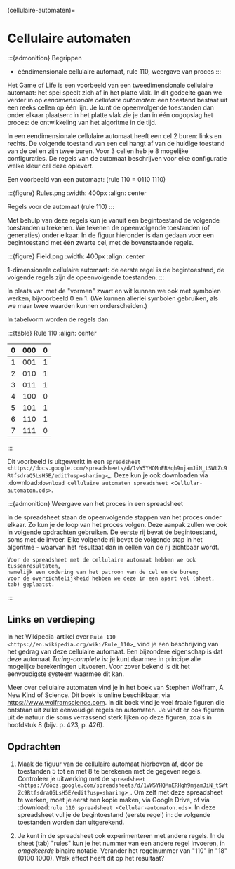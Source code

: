 (cellulaire-automaten)=
# Cellulaire automaten

:::{admonition} Begrippen

* ééndimensionale cellulaire automaat, rule 110, weergave van proces
:::

Het Game of Life is een voorbeeld van een tweedimensionale cellulaire automaat:
het spel speelt zich af in het platte vlak.
In dit gedeelte gaan we verder in op *eendimensionale cellulaire automaten*:
een toestand bestaat uit een reeks cellen op één lijn.
Je kunt de opeenvolgende toestanden dan onder elkaar plaatsen:
in het platte vlak zie je dan in één oogopslag het proces: de ontwikkeling van het algoritme in de tijd.

In een eendimensionale cellulaire automaat heeft een cel 2 buren: links en rechts.
De volgende toestand van een cel hangt af van de huidige toestand van de cel en zijn twee buren.
Voor 3 cellen heb je 8 mogelijke configuraties.
De regels van de automaat beschrijven voor elke configuratie welke kleur cel deze oplevert.

Een voorbeeld van een automaat: (rule 110 = 0110 1110)

:::{figure} Rules.png
:width: 400px
:align: center
  
Regels voor de automaat (rule 110)
:::

Met behulp van deze regels kun je vanuit een begintoestand de volgende toestanden uitrekenen.
We tekenen de opeenvolgende toestanden (of generaties) onder elkaar.
In de figuur hieronder is dan gedaan voor een begintoestand met één zwarte cel,
met de bovenstaande regels.

:::{figure} Field.png
:width: 400px
:align: center

1-dimensionele cellulaire automaat: de eerste regel is de begintoestand,
de volgende regels zijn de opeenvolgende toestanden.
:::

In plaats van met de "vormen" zwart en wit kunnen we ook met symbolen werken,
bijvoorbeeld 0 en 1.
(We kunnen allerlei symbolen gebruiken, als we maar twee waarden kunnen onderscheiden.)

In tabelvorm worden de regels dan:

:::{table} Rule 110
:align: center

| 0    | 000  | 0    |
| :--: | :--: | :--: |
| 1    | 001  | 1    |
| 2    | 010  | 1    |
| 3    | 011  | 1    |
| 4    | 100  | 0    |
| 5    | 101  | 1    |
| 6    | 110  | 1    |
| 7    | 111  | 0    |

:::

Dit voorbeeld is uitgewerkt in een `spreadsheet <https://docs.google.com/spreadsheets/d/1vW5YHQMnERHqh9mjamJiN_tSWtZc9RtfsdraQ5LsH5E/edit?usp=sharing>`_.
Deze kun je ook downloaden via :download:`download cellulaire automaten spreadsheet <Cellular-automaton.ods>`.

:::{admonition} Weergave van het proces in een spreadsheet

  In de spreadsheet staan de opeenvolgende stappen van het proces onder elkaar.
  Zo kun je de loop van het proces volgen.
  Deze aanpak zullen we ook in volgende opdrachten gebruiken.
  De eerste rij bevat de begintoestand, soms met de invoer.
  Elke volgende rij bevat de volgende stap in het algoritme - waarvan het resultaat dan in cellen van de rij zichtbaar wordt.

    Voor de spreadsheet met de cellulaire automaat hebben we ook tussenresultaten,
    namelijk een codering van het patroon van de cel en de buren;
    voor de overzichtelijkheid hebben we deze in een apart vel (sheet, tab) geplaatst.
:::

## Links en verdieping

In het Wikipedia-artikel over `Rule 110 <https://en.wikipedia.org/wiki/Rule_110>`_ vind je een beschrijving van het gedrag van deze cellulaire automaat.
Een bijzondere eigenschap is dat deze automaat *Turing-complete* is:
je kunt daarmee in principe alle mogelijke berekeningen uitvoeren.
Voor zover bekend is dit het eenvoudigste systeem waarmee dit kan.

Meer over cellulaire automaten vind je in het boek van Stephen Wolfram, A New Kind of Science.
Dit boek is online beschikbaar, via https://www.wolframscience.com.
In dit boek vind je veel fraaie figuren die ontstaan uit zulke eenvoudige regels en automaten.
Je vindt er ook figuren uit de natuur die soms verrassend sterk lijken op deze figuren,
zoals in hoofdstuk 8 (bijv. p. 423, p. 426).

## Opdrachten


1. Maak de figuur van de cellulaire automaat hierboven af,
   door de toestanden 5 tot en met 8 te berekenen met de gegeven regels.
   Controleer je uitwerking met de `spreadsheet <https://docs.google.com/spreadsheets/d/1vW5YHQMnERHqh9mjamJiN_tSWtZc9RtfsdraQ5LsH5E/edit?usp=sharing>`_.
   Om zelf met deze spreadsheet te werken, moet je eerst een kopie maken,
   via Google Drive, of via :download:`rule 110 spreadsheet <Cellular-automaton.ods>`.
   In deze spreadsheet vul je de begintoestand (eerste regel) in:
   de volgende toestanden worden dan uitgerekend.

2. Je kunt in de spreadsheet ook experimenteren met andere regels.
   In de sheet (tab) "rules" kun je het nummer van een andere regel invoeren,
   in *omgekeerde* binaire notatie.
   Verander het regelnummer van "110" in "18" (0100 1000).
   Welk effect heeft dit op het resultaat?
